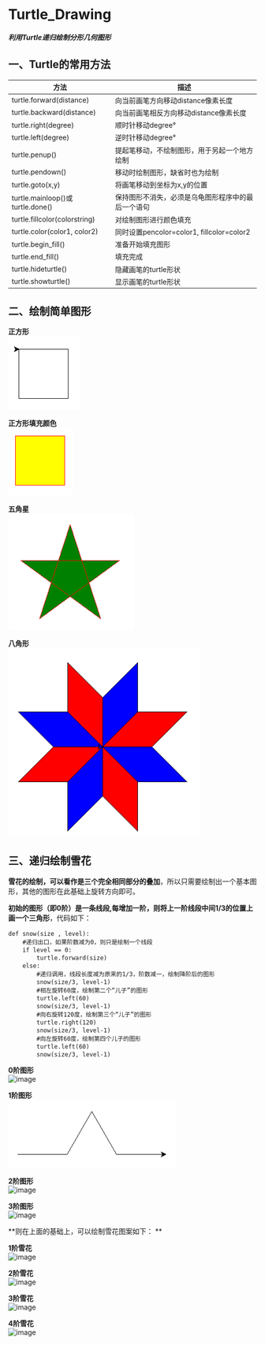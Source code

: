 # Turtle_Drawing
***利用Turtle递归绘制分形几何图形***

## 一、Turtle的常用方法

方法  | 描述  
 ---- | ----- 
 turtle.forward(distance)  | 向当前画笔方向移动distance像素长度 
 turtle.backward(distance)  | 向当前画笔相反方向移动distance像素长度 
turtle.right(degree) | 顺时针移动degree°
turtle.left(degree) | 逆时针移动degree°
turtle.penup() |	提起笔移动，不绘制图形，用于另起一个地方绘制
turtle.pendown() | 移动时绘制图形，缺省时也为绘制
turtle.goto(x,y) |	将画笔移动到坐标为x,y的位置 
turtle.mainloop()或turtle.done() |	保持图形不消失，必须是乌龟图形程序中的最后一个语句
turtle.fillcolor(colorstring)	| 对绘制图形进行颜色填充
turtle.color(color1, color2) |	同时设置pencolor=color1, fillcolor=color2
turtle.begin_fill() |	准备开始填充图形
turtle.end_fill() | 填充完成
turtle.hideturtle() |	隐藏画笔的turtle形状
turtle.showturtle() |	显示画笔的turtle形状

## 二、绘制简单图形

**正方形**  
![image](https://github.com/xuedengyue/Turtle_Drawing/blob/master/image/%E6%AD%A3%E6%96%B9%E5%BD%A2.png)

**正方形填充颜色**  
![image](https://github.com/xuedengyue/Turtle_Drawing/blob/master/image/%E6%AD%A3%E6%96%B9%E5%BD%A2%E5%A1%AB%E5%85%85%E9%A2%9C%E8%89%B2.png)

**五角星**  
![image](https://github.com/xuedengyue/Turtle_Drawing/blob/master/image/%E4%BA%94%E8%A7%92%E6%98%9F.png)

**八角形**  
![image](https://github.com/xuedengyue/Turtle_Drawing/blob/master/image/%E5%85%AB%E8%A7%92%E5%BD%A2.png)

## 三、递归绘制雪花

  **雪花的绘制，可以看作是三个完全相同部分的叠加**，所以只需要绘制出一个基本图形，其他的图形在此基础上旋转方向即可。
  
  **初始的图形（即0阶）是一条线段,每增加一阶，则将上一阶线段中间1/3的位置上画一个三角形**，代码如下：
  
```
def snow(size , level):
    #递归出口，如果阶数减为0，则只是绘制一个线段
    if level == 0:
        turtle.forward(size)
    else:
        #递归调用，线段长度减为原来的1/3，阶数减一，绘制降阶后的图形
        snow(size/3, level-1)
        #相左旋转60度，绘制第二个“儿子”的图形
        turtle.left(60)
        snow(size/3, level-1)
        #向右旋转120度，绘制第三个“儿子”的图形
        turtle.right(120)
        snow(size/3, level-1)
        #向左旋转60度，绘制第四个儿子的图形
        turtle.left(60)
        snow(size/3, level-1)
``` 
  
**0阶图形**  
![image](https://github.com/xuedengyue/Turtle_Drawing/blob/master/image/0%E9%98%B6.png)

**1阶图形**  
![image](https://github.com/xuedengyue/Turtle_Drawing/blob/master/image/%E4%B8%80%E9%98%B6.png)

**2阶图形**  
![image](https://github.com/xuedengyue/Turtle_Drawing/blob/master/image/2%E9%98%B6.png)

**3阶图形**  
![image](https://github.com/xuedengyue/Turtle_Drawing/blob/master/image/3%E9%98%B6.png)

**则在上面的基础上，可以绘制雪花图案如下： ** 

**1阶雪花**  
![image](https://github.com/xuedengyue/Turtle_Drawing/blob/master/image/snow/1%E9%98%B6.png)

**2阶雪花**  
![image](https://github.com/xuedengyue/Turtle_Drawing/blob/master/image/snow/2%E9%98%B6.png)

**3阶雪花**  
![image](https://github.com/xuedengyue/Turtle_Drawing/blob/master/image/snow/3%E9%98%B6.png)

**4阶雪花**  
![image](https://github.com/xuedengyue/Turtle_Drawing/blob/master/image/snow/4%E9%98%B6.png)











